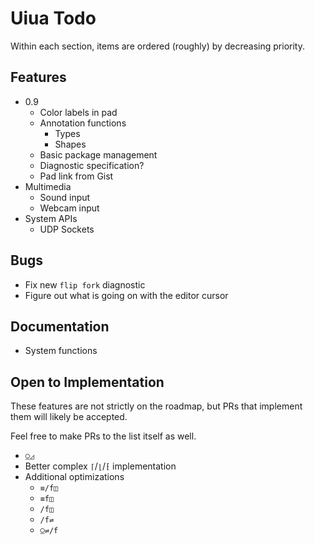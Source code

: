 # Uiua Todo
Within each section, items are ordered (roughly) by decreasing priority.

## Features
- 0.9
  - Color labels in pad
  - Annotation functions
    - Types
    - Shapes
  - Basic package management
  - Diagnostic specification?
  - Pad link from Gist
- Multimedia
  - Sound input
  - Webcam input
- System APIs
  - UDP Sockets

## Bugs
- Fix new `flip fork` diagnostic
- Figure out what is going on with the editor cursor

## Documentation
- System functions

## Open to Implementation
These features are not strictly on the roadmap, but PRs that implement them will likely be accepted.

Feel free to make PRs to the list itself as well.

- `⍜◿`
- Better complex `⌈`/`⌊`/`⁅` implementation
- Additional optimizations
  - `≡/f◫`
  - `≡f◫`
  - `/f◫`
  - `/f⇌`
  - `⍜⇌/f`